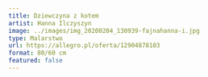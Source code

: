 ```yaml
---
title: Dziewczyna z kotem
artist: Hanna Ilczyszyn
image: ../images/img_20200204_130939-fajnahanna-i.jpg
type: Malarstwo
url: https://allegro.pl/oferta/12904878103
format: 80/60 cm
featured: false
---
```

